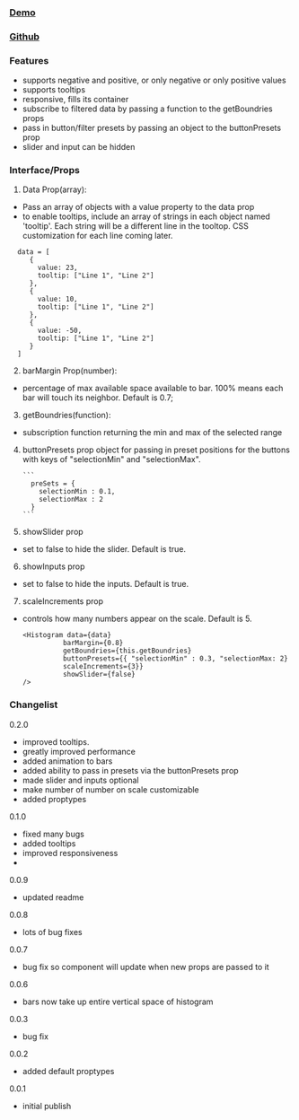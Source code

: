 ### [Demo](https://0rdyn.csb.app/)

### [Github](https://github.com/nicholasengleman/React-Histogram-Slider)

### Features

-   supports negative and positive, or only negative or only positive values
-   supports tooltips
-   responsive, fills its container
-   subscribe to filtered data by passing a function to the getBoundries props
-   pass in button/filter presets by passing an object to the buttonPresets prop
-   slider and input can be hidden

### Interface/Props

1. Data Prop(array):

-   Pass an array of objects with a value property to the data prop
-   to enable tooltips, include an array of strings in each object named 'tooltip'. Each string will be a different line in the tooltop. CSS customization for each line coming later.

```
  data = [
     {
       value: 23,
       tooltip: ["Line 1", "Line 2"]
     },
     {
       value: 10,
       tooltip: ["Line 1", "Line 2"]
     },
     {
       value: -50,
       tooltip: ["Line 1", "Line 2"]
     }
  ]
```

2. barMargin Prop(number):

-   percentage of max available space available to bar. 100% means each bar will touch its neighbor. Default is 0.7;

3. getBoundries(function):

-   subscription function returning the min and max of the selected range

4.  buttonPresets prop object for passing in preset positions for the buttons with keys of "selectionMin" and "selectionMax".

        ```
          preSets = {
            selectionMin : 0.1,
            selectionMax : 2
          }
        ```

5) showSlider prop

-   set to false to hide the slider. Default is true.

6. showInputs prop

-   set to false to hide the inputs. Default is true.

7. scaleIncrements prop

-   controls how many numbers appear on the scale. Default is 5.

    ```
    <Histogram data={data}
              barMargin={0.8}
              getBoundries={this.getBoundries}
              buttonPresets={{ "selectionMin" : 0.3, "selectionMax: 2}
              scaleIncrements={3}}
              showSlider={false}
    />
    ```

### Changelist

0.2.0

-   improved tooltips.
-   greatly improved performance
-   added animation to bars
-   added ability to pass in presets via the buttonPresets prop
-   made slider and inputs optional
-   make number of number on scale customizable
-   added proptypes

0.1.0

-   fixed many bugs
-   added tooltips
-   improved responsiveness
-

0.0.9

-   updated readme

0.0.8

-   lots of bug fixes

0.0.7

-   bug fix so component will update when new props are passed to it

0.0.6

-   bars now take up entire vertical space of histogram

0.0.3

-   bug fix

0.0.2

-   added default proptypes

0.0.1

-   initial publish

